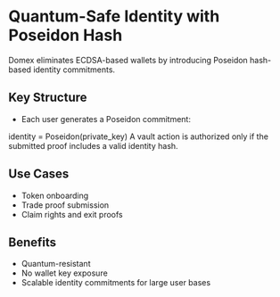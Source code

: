 # Quantum-Safe Identity with Poseidon Hash

Domex eliminates ECDSA-based wallets by introducing Poseidon hash-based identity commitments.

## Key Structure
- Each user generates a Poseidon commitment:


identity = Poseidon(private_key)
A vault action is authorized only if the submitted proof includes a valid identity hash.

## Use Cases
- Token onboarding  
- Trade proof submission  
- Claim rights and exit proofs

## Benefits
- Quantum-resistant  
- No wallet key exposure  
- Scalable identity commitments for large user bases
